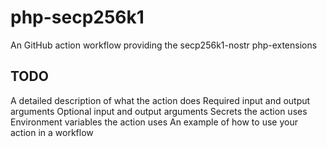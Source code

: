 # php-secp256k1
An GitHub action workflow providing the secp256k1-nostr php-extensions

## TODO
A detailed description of what the action does
Required input and output arguments
Optional input and output arguments
Secrets the action uses
Environment variables the action uses
An example of how to use your action in a workflow
